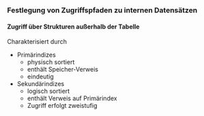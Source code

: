 ### Festlegung von Zugriffspfaden zu internen Datensätzen

#### Zugriff über Strukturen außerhalb der Tabelle

Charakterisiert durch

* Primärindizes
  + physisch sortiert
  + enthält Speicher-Verweis
  + eindeutig
* Sekundärindizes
  + logisch sortiert
  + enthält Verweis auf Primärindex
  + Zugriff erfolgt zweistufig


